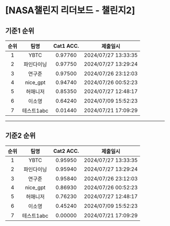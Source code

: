 # [NASA챌린지 리더보드 - 챌린지2]
## 기준1 순위
| 순위 | 팀명 | Cat1 ACC. | 제출일시 |
|:----:|:----:|:-----:|:----:|
| 1 | YBTC | 0.97760 | 2024/07/27 13:33:35 |
| 2 | 파인다이닝 | 0.97750 | 2024/07/27 13:29:24 |
| 3 | 연구준 | 0.97500 | 2024/07/26 23:12:03 |
| 4 | nice_gpt | 0.94740 | 2024/07/26 00:52:23 |
| 5 | 허매니저 | 0.85350 | 2024/07/27 12:48:17 |
| 6 | 이소영 | 0.64240 | 2024/07/09 15:52:23 |
| 7 | 테스트1abc | 0.01440 | 2024/07/21 17:09:29 |
___
## 기준2 순위
| 순위 | 팀명 | Cat2 ACC. | 제출일시 |
|:----:|:----:|:-----:|:----:|
| 1 | YBTC | 0.95950 | 2024/07/27 13:33:35 |
| 2 | 파인다이닝 | 0.95940 | 2024/07/27 13:29:24 |
| 3 | 연구준 | 0.95840 | 2024/07/26 23:12:03 |
| 4 | nice_gpt | 0.86930 | 2024/07/26 00:52:23 |
| 5 | 허매니저 | 0.76230 | 2024/07/27 12:48:17 |
| 6 | 이소영 | 0.45240 | 2024/07/09 15:52:23 |
| 7 | 테스트1abc | 0.00000 | 2024/07/21 17:09:29 |
